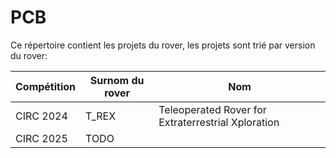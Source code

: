 # PCB

Ce répertoire contient les projets du rover, les projets sont trié par version du rover:

| Compétition | Surnom du rover | Nom                                                |
|-------------|-----------------|----------------------------------------------------|
| CIRC 2024   | T_REX           | Teleoperated Rover for Extraterrestrial Xploration |
| CIRC 2025   | TODO            |                                                    |

